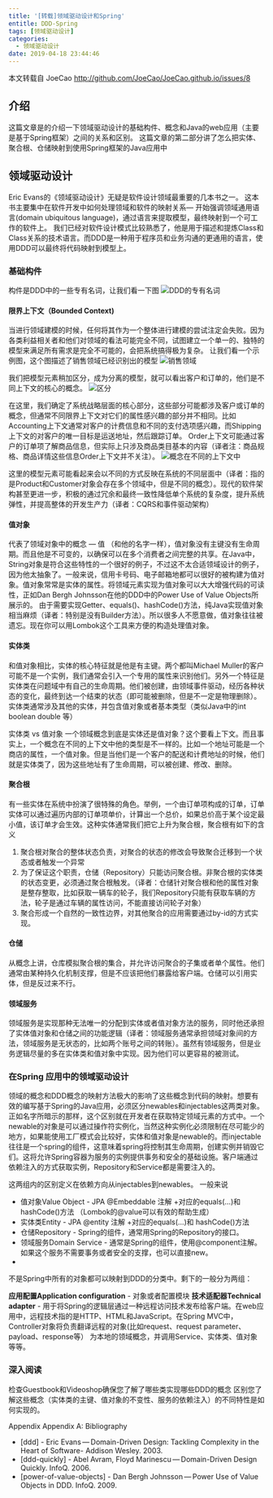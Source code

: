```yaml
---
title: '[转载]领域驱动设计和Spring'
entitle: DDD-Spring
tags: [领域驱动设计]
categories:
  - 领域驱动设计
date: 2019-04-18 23:44:46
---
```



本文转载自 JoeCao <http://github.com/JoeCao/JoeCao.github.io/issues/8>
<!--more-->
## 介绍
这篇文章是的介绍一下领域驱动设计的基础构件、概念和Java的web应用（主要是基于Spring框架）之间的关系和区别。
这篇文章的第二部分讲了怎么把实体、聚合根、仓储映射到使用Spring框架的Java应用中
## 领域驱动设计
Eric Evans的《领域驱动设计》无疑是软件设计领域最重要的几本书之一。
这本书主要集中在软件开发中如何处理领域和软件的映射关系— 开始强调领域通用语言(domain ubiquitous language)，通过语言来提取模型，最终映射到一个可工作的软件上。
我们已经对软件设计模式比较熟悉了，他是用于描述和提炼Class和Class关系的技术语言。而DDD是一种用于程序员和业务沟通的更通用的语言，使用DDD可以最终将代码映射到模型上。

### 基础构件
构件是DDD中的一些专有名词，让我们看一下图
![DDD的专有名词](http://i2.bvimg.com/686156/6f2fdbad7a9c68af.jpg)

#### 限界上下文（Bounded Context)
当进行领域建模的时候，任何将其作为一个整体进行建模的尝试注定会失败。因为各类利益相关者和他们对领域的看法可能完全不同，试图建立一个单一的、独特的模型来满足所有需求是完全不可能的，会把系统搞得极为复杂。
让我们看一个示例图，这个图描述了销售领域已经识别出的模型
![销售领域](http://i2.bvimg.com/686156/fa20971ed2acaabe.jpg)

我们把模型元素稍加区分，成为分离的模型，就可以看出客户和订单的，他们是不同上下文的核心的概念。
![区分](http://i2.bvimg.com/686156/6d435767c1ca57b9.jpg)

在这里，我们确定了系统战略层面的核心部分，这些部分可能都涉及客户或订单的概念，但通常不同限界上下文对它们的属性感兴趣的部分并不相同。比如 Accounting上下文通常对客户的计费信息和不同的支付选项感兴趣，而Shipping上下文的对客户的唯一目标是运送地址，然后跟踪订单。 Order上下文可能通过客户的订单项了解商品信息，但实际上只涉及商品类目基本的内容（译者注：商品规格、商品详情这些信息Order上下文并不关注）。
![概念在不同的上下文中](http://i2.bvimg.com/686156/c2907b91ae02a387.jpg)

这里的模型元素可能看起来会以不同的方式反映在系统的不同层面中（译者：指的是Product和Customer对象会存在多个领域中，但是不同的概念）。现代的软件架构甚至更进一步，积极的通过冗余和最终一致性降低单个系统的复杂度，提升系统弹性，并提高整体的开发生产力（译者：CQRS和事件驱动架构）

#### 值对象
代表了领域对象中的概念 — 值 （和他的名字一样），值对象没有主键没有生命周期。而且他是不可变的，以确保可以在多个消费者之间完整的共享。在Java中，String对象是符合这些特性的一个很好的例子，不过这不太合适领域设计的例子，因为他太抽象了。一般来说，信用卡号码、电子邮箱地都可以很好的被构建为值对象。值对象常常是实体的属性。将领域元素实现为值对象可以大大增强代码的可读性，正如Dan Bergh Johnsson在他的DDD中的Power Use of Value Objects所展示的。
由于需要实现Getter、equals()、hashCode()方法，纯Java实现值对象相当麻烦（译者：特别是没有Builder方法）。所以很多人不愿意做，值对象往往被遗忘。现在你可以用Lombok这个工具来方便的构造处理值对象。

#### 实体类
和值对象相比，实体的核心特征就是他是有主键。两个都叫Michael Muller的客户可能不是一个实例，我们通常会引入一个专用的属性来识别他们。另外一个特征是实体类在问题域中有自己的生命周期。他们被创建，由领域事件驱动，经历各种状态的变化，最终到达一个结束的状态（即可能被删除，但是不一定是物理删除）。实体类通常涉及其他的实体，并包含值对象或者基本类型（类似Java中的int boolean double 等）

实体类 vs 值对象
一个领域概念到底是实体还是值对象？这个要看上下文。而且事实上，一个概念在不同的上下文中他的类型是不一样的。比如一个地址可能是一个商店的属性，一个值对象。但是当他们是一个客户的配送和计费地址的时候，他们就是实体类了，因为这些地址有了生命周期，可以被创建、修改、删除。

#### 聚合根
有一些实体在系统中扮演了很特殊的角色。举例，一个由订单项构成的订单，订单实体可以通过遍历内部的订单项单价，计算出一个总价，如果总价高于某个设定最小值，该订单才会生效。这种实体通常我们把它上升为聚合根，聚合根有如下的含义
1. 聚合根对聚合的整体状态负责，对聚合的状态的修改会导致聚合迁移到一个状态或者触发一个异常
2. 为了保证这个职责，仓储（Repository）只能访问聚合根。非聚合根的实体类的状态变更，必须通过聚合根触发。（译者：仓储针对聚合根和他的属性对象是整存整取，比如获取一辆车的轮子，我们Repository只能有获取车辆的方法，轮子是通过车辆的属性访问，不能直接访问轮子对象）
3. 聚合形成一个自然的一致性边界，对其他聚合的应用需要通过by-id的方式实现。

#### 仓储
从概念上讲，仓库模拟聚合根的集合，并允许访问聚合的子集或者单个属性。他们通常由某种持久化机制支撑，但是不应该把他们暴露给客户端。仓储可以引用实体，但是反过来不行。

#### 领域服务
领域服务是实现那种无法唯一的分配到实体或者值对象方法的服务，同时他还承担了实体值对象和仓储之间的功能逻辑（译者：领域服务通常承担领域对象间的方法，领域服务是无状态的，比如两个账号之间的转账）。虽然有领域服务，但是业务逻辑尽量的多在实体类和值对象中实现。因为他们可以更容易的被测试。

### 在Spring 应用中的领域驱动设计
领域的概念和DDD概念的映射方法极大的影响了这些概念到代码的映射。想要有效的编写基于Spring的Java应用，必须区分newables和injectables这两类对象。
正如名字所暗示的那样，这个区别就在开发者在获取特定领域元素的方式中。一个newable的对象是可以通过操作符实例化，当然这种实例化必须限制在尽可能少的地方，如果能使用工厂模式会比较好，实体和值对象是newable的。而injectable往往是一个spring的组件，这意味着spring将控制其生命周期，创建实例并销毁它们。这将允许Spring容器为服务的实例提供事务和安全的基础设施。客户端通过依赖注入的方式获取实例，Repository和Service都是需要注入的。

这两组内的区别定义在依赖方向从injectables到newables。 一般来说

* 值对象Value Object - JPA @Embeddable 注解 +对应的equals(…)和 hashCode()方法 （Lombok的@value可以有效的帮助生成）
* 实体类Entity - JPA @entity 注解 +对应的equals(…)和 hashCode()方法
* 仓储Repository - Spring的组件，通常用Spring的Repository的接口。
* 领域服务Domain Service - 通常是Spring的组件，使用@component注解。如果这个服务不需要事务或者安全的支撑，也可以直接new。
* 
不是Spring中所有的对象都可以映射到DDD的分类中。剩下的一般分为两组：

**应用配置Application configuration** - 对象或者配置模块
**技术适配器Technical adapter** - 用于将Spring的逻辑层通过一种远程访问技术发布给客户端。在web应用中，远程技术指的是HTTP、HTML和JavaScript。在Spring MVC中，Controller对象将负责翻译远程的对象(比如request、request parameter、payload、response等） 为本地的领域概念，并调用Service、实体类、值对象等等。

### 深入阅读
检查Guestbook和Videoshop确保您了解了哪些类实现哪些DDD的概念
区别您了解这些概念（实体类的主键、值对象的不变性、服务的依赖注入）的不同特性是如何实现的。

Appendix
Appendix A: Bibliography

* [ddd] - Eric Evans — Domain-Driven Design: Tackling Complexity in the Heart of Software- Addison Wesley. 2003.
* [ddd-quickly] - Abel Avram, Floyd Marinescu — Domain-Driven Design Quickly. InfoQ. 2006.
* [power-of-value-objects] - Dan Bergh Johnsson — Power Use of Value Objects in DDD. InfoQ. 2009.

